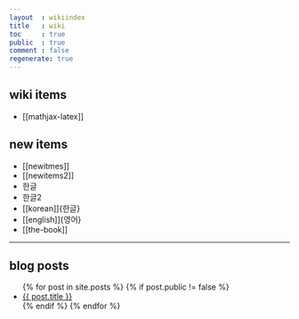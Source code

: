 ```yaml
---
layout  : wikiindex
title   : wiki
toc     : true
public  : true
comment : false
regenerate: true
---
```


## wiki items

* [[mathjax-latex]]

## new items
* [[newitmes]]
* [[newitems2]]
* 한글
* 한글2
* [[korean]]{한글}
* [[english]]{영어} 
* [[the-book]]
---

## blog posts
<div>
    <ul>
{% for post in site.posts %}
    {% if post.public != false %}
        <li>
            <a class="post-link" href="{{ post.url | prepend: site.baseurl }}">
                {{ post.title }}
            </a>
        </li>
    {% endif %}
{% endfor %}
    </ul>
</div>

